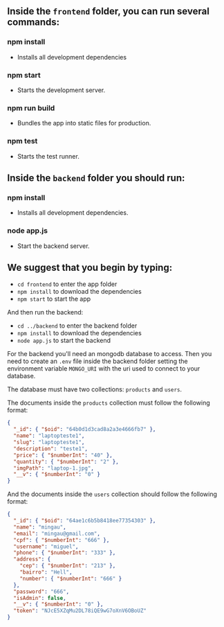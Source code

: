 ## Inside the `frontend` folder, you can run several commands:

### npm install

- Installs all development dependencies

### npm start

- Starts the development server.

### npm run build

- Bundles the app into static files for production.

### npm test

- Starts the test runner.

## Inside the `backend` folder you should run:

### npm install

- Installs all development dependencies.

### node app.js

- Start the backend server.

## We suggest that you begin by typing:

- `cd frontend` to enter the app folder
- `npm install` to download the dependencies
- `npm start` to start the app

And then run the backend:

- `cd ../backend` to enter the backend folder
- `npm install` to download the dependencies
- `node app.js` to start the backend

For the backend you'll need an mongodb database to access. Then you need to
create an `.env` file inside the backend folder setting the environment variable
`MONGO_URI` with the uri used to connect to your database.

The database must have two collections: `products` and `users`.

The documents inside the `products` collection must follow the following format:

```json
{
  "_id": { "$oid": "64b0d1d3cad8a2a3e4666fb7" },
  "name": "laptopteste1",
  "slug": "laptopteste1",
  "description": "teste1",
  "price": { "$numberInt": "40" },
  "quantity": { "$numberInt": "2" },
  "imgPath": "laptop-1.jpg",
  "__v": { "$numberInt": "0" }
}
```

And the documents inside the `users` collection should follow the following format:

```json
{
  "_id": { "$oid": "64ae1c6b5b8418ee77354303" },
  "name": "mingau",
  "email": "mingau@gmail.com",
  "cpf": { "$numberInt": "666" },
  "username": "miguel",
  "phone": { "$numberInt": "333" },
  "address": {
    "cep": { "$numberInt": "213" },
    "bairro": "Hell",
    "number": { "$numberInt": "666" }
  },
  "password": "666",
  "isAdmin": false,
  "__v": { "$numberInt": "0" },
  "token": "NJcE5XZqMu2DL78iQE9wG7oXnV6OBoUZ"
}
```
